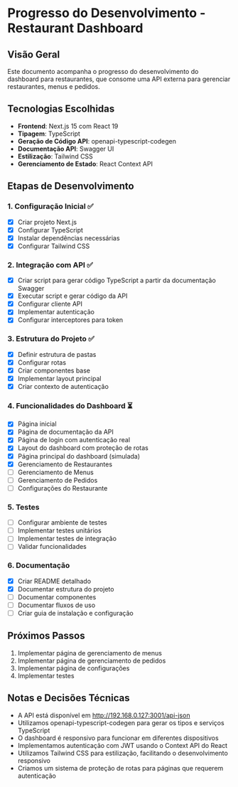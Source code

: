 # Progresso do Desenvolvimento - Restaurant Dashboard

## Visão Geral
Este documento acompanha o progresso do desenvolvimento do dashboard para restaurantes, que consome uma API externa para gerenciar restaurantes, menus e pedidos.

## Tecnologias Escolhidas
- **Frontend**: Next.js 15 com React 19
- **Tipagem**: TypeScript
- **Geração de Código API**: openapi-typescript-codegen
- **Documentação API**: Swagger UI
- **Estilização**: Tailwind CSS
- **Gerenciamento de Estado**: React Context API

## Etapas de Desenvolvimento

### 1. Configuração Inicial ✅
- [x] Criar projeto Next.js
- [x] Configurar TypeScript
- [x] Instalar dependências necessárias
- [x] Configurar Tailwind CSS

### 2. Integração com API ✅
- [x] Criar script para gerar código TypeScript a partir da documentação Swagger
- [x] Executar script e gerar código da API
- [x] Configurar cliente API
- [x] Implementar autenticação
- [x] Configurar interceptores para token

### 3. Estrutura do Projeto ✅
- [x] Definir estrutura de pastas
- [x] Configurar rotas
- [x] Criar componentes base
- [x] Implementar layout principal
- [x] Criar contexto de autenticação

### 4. Funcionalidades do Dashboard ⏳
- [x] Página inicial
- [x] Página de documentação da API
- [x] Página de login com autenticação real
- [x] Layout do dashboard com proteção de rotas
- [x] Página principal do dashboard (simulada)
- [x] Gerenciamento de Restaurantes
- [ ] Gerenciamento de Menus
- [ ] Gerenciamento de Pedidos
- [ ] Configurações do Restaurante

### 5. Testes
- [ ] Configurar ambiente de testes
- [ ] Implementar testes unitários
- [ ] Implementar testes de integração
- [ ] Validar funcionalidades

### 6. Documentação
- [x] Criar README detalhado
- [x] Documentar estrutura do projeto
- [ ] Documentar componentes
- [ ] Documentar fluxos de uso
- [ ] Criar guia de instalação e configuração

## Próximos Passos
1. Implementar página de gerenciamento de menus
2. Implementar página de gerenciamento de pedidos
3. Implementar página de configurações
4. Implementar testes

## Notas e Decisões Técnicas
- A API está disponível em http://192.168.0.127:3001/api-json
- Utilizamos openapi-typescript-codegen para gerar os tipos e serviços TypeScript
- O dashboard é responsivo para funcionar em diferentes dispositivos
- Implementamos autenticação com JWT usando o Context API do React
- Utilizamos Tailwind CSS para estilização, facilitando o desenvolvimento responsivo
- Criamos um sistema de proteção de rotas para páginas que requerem autenticação 